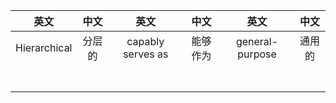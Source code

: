 | 英文 | 中文 | 英文 | 中文 | 英文 | 中文 |
| :--------: | :-----: | :----: | :----: | :----: | :----: | 
| Hierarchical | 分层的 | capably serves as | 能够作为 | general-purpose | 通用的 |
|  |  |  |  |  |  |
|  |  |  |  |  |  |
|  |  |  |  |  |  |
|  |  |  |  |  |  |
|  |  |  |  |  |  |
|  |  |  |  |  |  |
|  |  |  |  |  |  |
